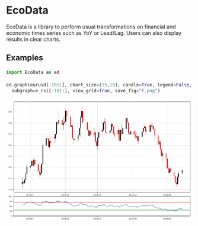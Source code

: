 # EcoData
EcoData is a library to perform usual transformations on financial and economic times series such as YoY or Lead/Lag.
Users can also display results in clear charts.

## Examples

```python
import EcoData as ed

ed.graph(eurusd[-101:], chart_size=(15,10), candle=True, legend=False, weekdays=False, candle_width=0.5,
  subgraph=e_rsi[-101:], view_grid=True, save_fig="t.png")
```
![alt text](/static/eg4.png)

